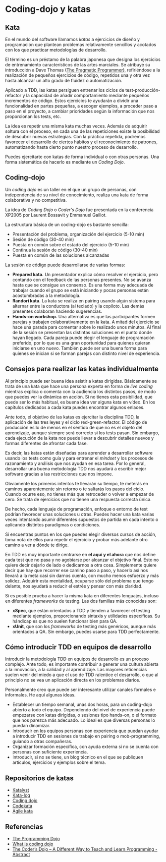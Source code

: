 # Coding-dojo y katas

## Kata

En el mundo del software llamamos *katas* a ejercicios de diseño y programación que plantean problemas relativamente sencillos y acotados con los que practicar metodologías de desarrollo.

El término es un préstamo de la palabra japonesa que designa los ejercicios de entrenamiento característicos de las artes marciales. Se atribuye su introducción a Dave Thomas ([The Pragmatic Programmer](https://pragprog.com/titles/tpp20/the-pragmatic-programmer-20th-anniversary-edition/)), refiriéndose a la realización de pequeños ejercicios de código, repetidos una y otra vez hasta alcanzar un alto grado de fluidez o automatización.

Aplicado a TDD, las katas persiguen entrenar los ciclos de test-producción-refactor y la capacidad de añadir comportamiento mediante pequeños incrementos de código. Estos ejercicios te ayudarán a dividir una funcionalidad en partes pequeñas, a escoger ejemplos, a proceder paso a paso en el proyecto, a cambiar prioridades según la información que nos proporcionan los tests, etc.

La idea es repetir una misma kata muchas veces. Además de adquirir soltura con el proceso, en cada una de las repeticiones existe la posibilidad de descubrir nuevas estrategias. Con la práctica repetida, podremos favorecer el desarrollo de ciertos hábitos y el reconocimiento de patrones, automatizando hasta cierto punto nuestro proceso de desarrollo.

Puedes ejercitarte con katas de forma individual o con otras personas. Una forma sistemática de hacerlo es mediante un *Coding Dojo*.

## Coding-dojo

Un *coding dojo* es un taller en el que un grupo de personas, con independencia de su nivel de conocimiento, realiza una kata de forma colaborativa y no competitiva.

La idea de *Coding Dojo* o *Coder's Dojo* fue presentada en la conferencia XP2005 por Laurent Bossavit y Emmanuel Gaillot.

La estructura básica de un coding-dojo es bastante sencilla:

* Presentación del problema, organización del ejercicio (5-10 min)
* Sesión de código (30-40 min)
* Puesta en común sobre el estado del ejercicio (5-10 min)
* Continua la sesión de código (30-40 min)
* Puesta en común de las soluciones alcanzadas

La sesión de código puede desarrollarse de varias formas:

* **Prepared kata.** Un presentador explica cómo resolver el ejercicio, pero contando con el feedback de las personas presentes. No se avanza hasta que se consigue un consenso. Es una forma muy adecuada de trabajar cuando el grupo se está iniciando y pocas personas están acostumbradas a la metodología.
* **Randori kata.** La kata se realiza en pairing usando algún sistema para alternar entre la conductora (al teclado) y la copiloto. Las demás presentes colaboran haciendo sugerencias.
* **Hands-on workshop.** Una alternativa es que las participantes formen parejas y trabajen colaborativamente en la kata. A mitad del ejercicio se hace una parada para comentar sobre lo realizado unos minutos. Al final de la sesión se presentan las distintas soluciones en el punto donde hayan llegado. Cada pareja puede elegir el lenguaje de programación preferido, por lo que es una gran oportunidad para quienes quieran iniciarse en uno nuevo. También puede ser una buena forma para quienes se inician si se forman parejas con distinto nivel de experiencia.

## Consejos para realizar las katas individualmente

Al principio puede ser buena idea asistir a katas dirigidas. Básicamente se trata de una kata que hace una persona experta en forma de *live coding* mientras explica o comenta con la audiencia los distintos pasos, de modo que puedes ver la dinámica en acción. Si no tienes esta posibilidad, que puede ser lo más habitual, es buena idea ver alguna kata en vídeo. En los capítulos dedicados a cada kata puedes encontrar algunos enlaces.

Ante todo, el objetivo de las katas es ejercitar la disciplina TDD, la aplicación de las tres leyes y el ciclo red-green-refactor. El código de producción es lo de menos en el sentido de que no es el objeto del aprendizaje, aunque siempre será correcto si los tests pasan. Sin embargo, cada ejecución de la kata nos puede llevar a descubrir detalles nuevos y formas diferentes de afrontar cada fase.

Es decir, las katas están diseñadas para aprender a desarrollar software usando los tests como guía y para entrenar el *mindset* y los procesos de razonamiento y análisis que nos ayudan en esa tarea. Por lo general, desarrollar una buena metodología TDD nos ayudará a escribir mejor software gracias a las restricciones que nos impone.

Obviamente los primeros intentos te llevarán su tiempo, te meterás en caminos aparentemente sin retorno o te saltarás los pasos del ciclo. Cuando ocurre eso, no tienes más que retroceder o volver a empezar de cero. Se trata de ejercicios que no tienen una respuesta correcta única.

De hecho, cada lenguaje de programación, enfoque o entorno de test podrían favorecer unas soluciones u otras. Puedes hacer una kata varias veces intentando asumir diferentes supuestos de partida en cada intento o aplicando distintos paradigmas o condiciones.

Si encuentras puntos en los que puedes elegir diversos cursos de acción, toma nota de ellos para repetir el ejercicio y probar más adelante otro camino a ver a dónde te dirige.

En TDD es muy importante centrarse en **el aquí y el ahora** que nos define cada test que no pasa y no agobiarse por alcanzar el objetivo final. Esto no quiere decir dejarlo de lado o dedicarnos a otra cosa. Simplemente quiere decir que hay que recorrer ese camino paso a paso, y hacerlo así nos llevará a la meta casi sin darnos cuenta, con mucho menos esfuerzo y más solidez. Adquirir esta mentalidad, ocuparse sólo del problema que tengo delante, nos ayudará a reducir el estrés y pensar con más claridad.

Si es posible prueba a hacer la misma kata en diferentes lenguajes, incluso en diferentes *frameworks* de testing. Las dos familias más conocidas son:

* **xSpec**, que están orientados a TDD y tienden a favorecer el testing mediante ejemplos, proporcionando sintaxis y utilidades específicas. Su hándicap es que no suelen funcionar bien para QA.
* **xUnit**, que son los *frameworks* de testing más genéricos, aunque más orientados a QA. Sin embargo, puedes usarse para TDD perfectamente.

## Cómo introducir TDD en equipos de desarrollo

Introducir la metodología TDD en equipos de desarrollo es un proceso complejo. Ante todo, es importante contribuir a generar una cultura abierta a la innovación, a la calidad y al aprendizaje. Las mayores reticencias suelen venir del miedo a que el uso de TDD ralentice el desarrollo, o que al principio no se vea un aplicación directa en los problemas diarios.

Personalmente creo que puede ser interesante utilizar canales formales e informales. He aquí algunas ideas.

* Establecer un tiempo semanal, unas dos horas, para un coding-dojo abierto a todo el equipo. Dependiendo del nivel de experiencia puede empezarse con katas dirigidas, o sesiones tipo hands-on, o el formato que nos parezca más adecuado. Lo ideal es que diversas personas lo puedan dinamizar.
* Introducir en los equipos personas con experiencia que puedan ayudar a introducir TDD en sesiones de trabajo en pairing o mob-programming, guiando a otras compañeras.
* Organizar formación específica, con ayuda externa si no se cuenta con personas con suficiente experiencia.
* Introducir, si no se tiene, un blog técnico en el que se publiquen artículos, ejercicios y ejemplos sobre el tema.

## Repositorios de katas

* [Katalyst](https://katalyst.codurance.com)
* [Kata-log](https://kata-log.rocks/index.html)
* [Coding dojo](http://codingdojo.org)
* [Codekata](http://codekata.com)
* [Agile kata](http://agilekatas.co.uk)

## Referencias

* [The Programming Dojo](http://www.butunclebob.com/ArticleS.UncleBob.TheProgrammingDojo)
* [What is coding dojo](http://codingdojo.org/WhatIsCodingDojo/)
* [The Coder’s Dojo – A Different Way to Teach and Learn Programming - Abstract](https://link.springer.com/chapter/10.1007%2F11499053_54)
